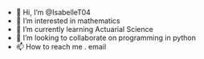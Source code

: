 - 👋 Hi, I’m @IsabelleT04
- 👀 I’m interested in mathematics
- 🌱 I’m currently learning Actuarial Science
- 💞️ I’m looking to collaborate on programming in python
- 📫 How to reach me . email

<!---
IsabelleT04/IsabelleT04 is a ✨ special ✨ repository because its `README.md` (this file) appears on your GitHub profile.
You can click the Preview link to take a look at your changes.
--->

